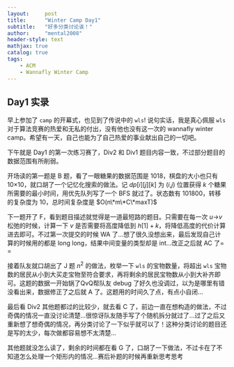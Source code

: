 ```yaml
---
layout:     post
title:      "Winter Camp Day1"
subtitle:   "好多分类讨论诶！"
author:     "mental2008"
header-style: text
mathjax: true
catalog: true
tags:
    - ACM
    - Wannafly Winter Camp
---
```


## Day1 实录

早上参加了 `camp` 的开幕式，也见到了传说中的 `wls`! 说句实话，我是真心佩服 `wls` 对于算法竞赛的热爱和无私的付出，没有他也没有这一次的 wannafly winter camp。希望有一天，自己也能为了自己热爱的事业献出自己的一切吧。

下午就是 Day1 的第一次练习赛了，Div2 和 Div1 题目内容一致，不过部分题目的数据范围有所削弱。

开场读的第一题是 B 题，看了一眼糖果的数据范围是 1018，棋盘的大小也只有 10×10，就口胡了一个记忆化搜索的做法。记 $dp[i][j][k]$ 为 ($i$,$j$) 位置获得 $k$ 个糖果所需要的最小时间，用优先队列写了一个 BFS 就过了。状态数有 101800，转移的复杂度为 10，总时间复杂度是 $O(n\*m\*C\*maxT)$

下一题开了 F，看到题目描述就觉得是一道最短路的题目。只需要在每一次 $u$->$v$ 松弛的时候，计算一下 $v$ 是否需要将高度降低到 $h[1]+k$，将降低高度的代价计算进去即可。不过第一次提交的时候 WA 了...想了很久没想出来，最后发现自己计算的时候用的都是 long long，结果中间变量的类型却是 int...改正之后就 AC 了= =

接着队友就口胡出了 J 题 $n^2$ 的做法，枚举一下 `wls` 的宝物数量，将超出 `wls` 宝物数的居民从小到大买走宝物至符合要求，再将剩余的居民宝物数从小到大补齐即可。这题的数据一开始锅了QvQ帮队友 debug 了好久也没调过，以为是哪里有错没看出来，数据修正了之后就 A 了。这题用的时间久了点，有点小自闭...

最后看 Div2 其他题都过的比较少，就去看 C 了，前边一直在想构造的做法，不过奇偶的情况一直没讨论清楚...很惊讶队友随手写了个随机拆分就过了...过了之后又重新想了想奇偶的情况，再分类讨论了一下似乎就可以了！这种分类讨论的题目还是写的太少，每次做都容易想不太清楚...

其他题就没怎么读了，剩余的时间都在看 G 了，口胡了一下做法，不过卡在了不知道怎么处理一个矩形内的情况...赛后补题的时候再重新思考思考
